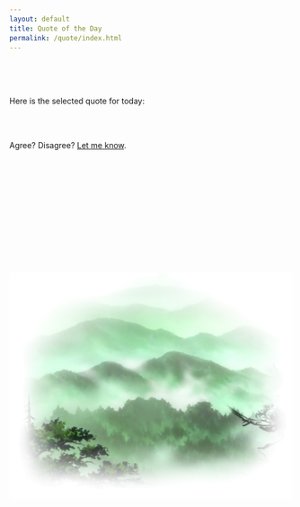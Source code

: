 ```yaml
---
layout: default
title: Quote of the Day
permalink: /quote/index.html
---
```



<br/>
<br/>
<br/>


Here is the selected quote for today:

<br/>

<div class="bigquote">
  <div id="bigquotebox">
    <script src="resources/js/callSetBigQuoteBox.js">
    </script>
  </div>
</div>

<br/>

Agree? Disagree? [Let me know](/home/contact/).

<br/>
<br/>
<br/>
<br/>
<br/>
<br/>
<br/>
<br/>
<br/>
<br/>
<br/>
<br/>

<img align="middle" src="/resources/images/mountain.png">
</img>
